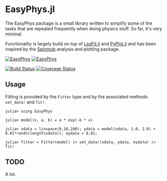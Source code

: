EasyPhys.jl
===========

The EasyPhys package is a small library written to simplify some of the tasks that are repeated frequently when doing physics stuff. So far, it's very minimal.

Functionality is largely build on top of [LsqFit.jl](https://github.com/JuliaOpt/LsqFit.jl) and [PyPlot.jl](https://github.com/JuliaPy/PyPlot.jl) and has been inspired by the [Spinmob](https://github.com/Spinmob/spinmob) analysis and plotting package.

[![EasyPhys](http://pkg.julialang.org/badges/EasyPhys_0.4.svg)](http://pkg.julialang.org/?pkg=EasyPhys&ver=0.5)
[![EasyPhys](http://pkg.julialang.org/badges/EasyPhys_0.6.svg)](http://pkg.julialang.org/?pkg=EasyPhys&ver=0.6)

[![Build Status](https://travis-ci.org/julian-wolf/EasyPhys.jl.svg)](https://travis-ci.org/julian-wolf/EasyPhys.jl)
[![Coverage Status](https://coveralls.io/repos/github/julian-wolf/EasyPhys.jl/badge.svg?branch=master)](https://coveralls.io/github/julian-wolf/EasyPhys.jl?branch=master)

Usage
-----

Fitting is provided by the `Fitter` type and by the associated methods `set_data!`
and `fit!`.

    julia> using EasyPhys

    julia> model(x, a, b) = a * exp(-b * x)

    julia> xdata = linspace(0,10,100); ydata = model(xdata, 1.0, 2.0) + 0.01*randn(length(xdata)); eydata = 0.01;

    julia> fitter = Fitter(model) |> set_data!(xdata, ydata, eydata) |> fit!

TODO
----

A lot.
